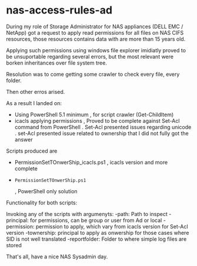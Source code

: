 # nas-access-rules-ad
During my role of Storage Administrator for NAS appliances (DELL EMC / NetApp) got a request to apply read permissions for all files on NAS CIFS resources, those resources contains data with are more than 15 years old.

Applying such permissions using windows file explorer imidiatly proved to be unsuportable regarding several errors, but the most relevant were borken inheritances over file system tree.

Resolution was to come getting some crawler to check every file, every folder.

Then other erros arised.

As a result I landed on:
* Using PowerShell 5.1 minimum
      , for script crawler (Get-ChildItem)
* icacls applying permissions
      , Proved to be complete against Set-Acl command from PowerShell 
         . Set-Acl presented issues regarding unicode
         . set-Acl presented issue related to ownership  that I did not fully got the answer

Scripts produced are
  * PermissionSetTOnwerShip_icacls.ps1
    , icacls version and more complete
  *  	PermissionSetTOnwerShip.ps1
    , PowerShell only solution
    
Functionality for both scripts:

  Invoking any of the scripts with argumenyts:
    -path: Path to inspect
    -principal: for permissions, can be group or user from Ad or local
    -permission: permission to apply, which vary from icacls version for Set-Acl version
	  -townership: principal to apply as onwership for those cases where SID is not well translated
    -reportfolder: Folder to where simple log files are stored
    
That's all, have a nice NAS Sysadmin day.
